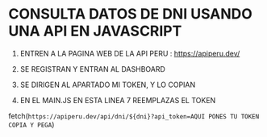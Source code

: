 # CONSULTA DATOS DE DNI USANDO UNA API EN JAVASCRIPT

1. ENTREN A LA PAGINA WEB DE LA API PERU : https://apiperu.dev/

2. SE REGISTRAN Y ENTRAN AL DASHBOARD

3. SE DIRIGEN AL APARTADO MI TOKEN, Y LO COPIAN

4. EN EL MAIN.JS EN ESTA LINEA 7 REEMPLAZAS EL TOKEN

fetch(`https://apiperu.dev/api/dni/${dni}?api_token=AQUI PONES TU TOKEN COPIA Y PEGA`)
